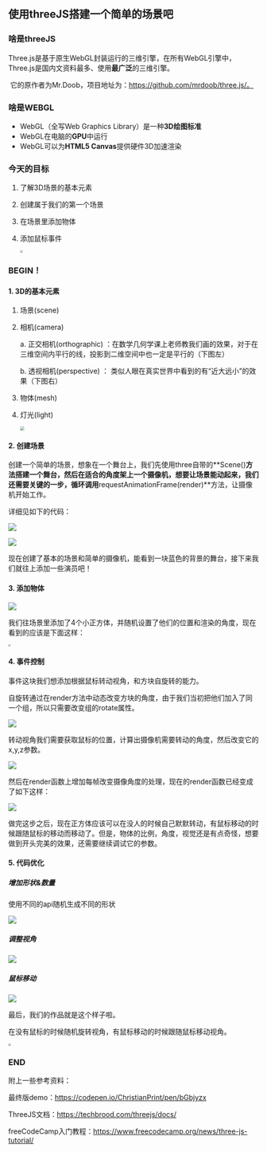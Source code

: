 ## 使用threeJS搭建一个简单的场景吧

### 啥是threeJS

​	Three.js是基于原生WebGL封装运行的三维引擎，在所有WebGL引擎中，Three.js是国内文资料最多、使用**最广泛**的三维引擎。

​    它的原作者为Mr.Doob，项目地址为：https://github.com/mrdoob/three.js/。

### 啥是WEBGL

- WebGL（全写Web Graphics Library）是一种**3D绘图标准**
- WebGL在电脑的**GPU**中运行
- WebGL可以为**HTML5 Canvas**提供硬件3D加速渲染

### 今天的目标

1. 了解3D场景的基本元素

2. 创建属于我们的第一个场景

3. 在场景里添加物体

4. 添加鼠标事件

   <img src="http://image.cocoroise.cn/blog/20220221173129.png" style="zoom:30%;" />

### BEGIN！

#### 1. 3D的基本元素

1. 场景(scene)

2. 相机(camera)

   a.  正交相机(orthographic) ：在数学几何学课上老师教我们画的效果，对于在三维空间内平行的线，投影到二维空间中也一定是平行的（下图左）

   b. 透视相机(perspective)  ： 类似人眼在真实世界中看到的有“近大远小”的效果（下图右）

3. 物体(mesh)

4. 灯光(light)

   <img src="http://image.cocoroise.cn/blog/20220221181929.png" style="zoom:50%;" />

#### 2. 创建场景

创建一个简单的场景，想象在一个舞台上，我们先使用three自带的**Scene()**方法搭建一个舞台，然后在适合的角度架上一个摄像机，想要让场景能动起来，我们还需要关键的一步，循环调用**requestAnimationFrame(render)**方法，让摄像机开始工作。

详细见如下的代码：

![](http://image.cocoroise.cn/carbon.png)

![](http://image.cocoroise.cn/blog/20220221114217.png)

现在创建了基本的场景和简单的摄像机，能看到一块蓝色的背景的舞台，接下来我们就往上添加一些演员吧！

#### 3. 添加物体

![](http://image.cocoroise.cn/carbon-1.png)

我们往场景里添加了4个小正方体，并随机设置了他们的位置和渲染的角度，现在看到的应该是下面这样：

<img src="http://image.cocoroise.cn/blog/20220221153615.png" style="zoom:30%;" />

#### 4. 事件控制

事件这块我们想添加根据鼠标转动视角，和方块自旋转的能力。

自旋转通过在render方法中动态改变方块的角度，由于我们当初把他们加入了同一个组，所以只需要改变组的rotate属性。

![](http://image.cocoroise.cn/carbon-2.png)

转动视角我们需要获取鼠标的位置，计算出摄像机需要转动的角度，然后改变它的x,y,z参数。

![](http://image.cocoroise.cn/carbon-3.png)

然后在render函数上增加每帧改变摄像角度的处理，现在的render函数已经变成了如下这样：

![](http://image.cocoroise.cn/carbon-4.png)

做完这步之后，现在正方体应该可以在没人的时候自己默默转动，有鼠标移动的时候跟随鼠标的移动而移动了。但是，物体的比例，角度，视觉还是有点奇怪，想要做到开头完美的效果，还需要继续调试它的参数。

#### 5. 代码优化

##### 增加形状&数量

使用不同的api随机生成不同的形状

![](http://image.cocoroise.cn/carbon-5.png)

##### 调整视角

![](http://image.cocoroise.cn/carbon-6.png)

##### 鼠标移动

![](http://image.cocoroise.cn/carbon-7.png)

最后，我们的作品就是这个样子啦。

在没有鼠标的时候随机旋转视角，有鼠标移动的时候跟随鼠标移动视角。

<img src="http://image.cocoroise.cn/image-20220227234344421.png" style="zoom:30%;" />

### END

附上一些参考资料：

最终版demo：https://codepen.io/ChristianPrint/pen/bGbjyzx

ThreeJS文档：https://techbrood.com/threejs/docs/

freeCodeCamp入门教程：https://www.freecodecamp.org/news/three-js-tutorial/